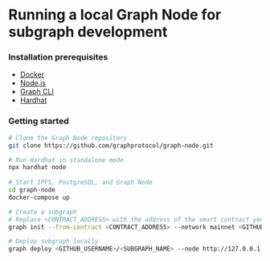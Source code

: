 # Running a local Graph Node for subgraph development

### Installation prerequisites

* [Docker](https://docs.docker.com/get-docker/)
* [Node.js](https://nodejs.org/en/download/package-manager)
* [Graph CLI](https://www.npmjs.com/package/@graphprotocol/graph-cli)
* [Hardhat](https://hardhat.org/hardhat-network/docs/overview#running-stand-alone-in-order-to-support-wallets-and-other-software)

### Getting started

```bash
# Clone the Graph Node repository
git clone https://github.com/graphprotocol/graph-node.git

# Run Hardhat in standalone mode
npx hardhat node
 
# Start IPFS, PostgreSQL, and Graph Node
cd graph-node
docker-compose up

# Create a subgraph
# Replace <CONTRACT_ADDRESS> with the address of the smart contract you want to index, and <GITHUB_USERNAME>/<SUBGRAPH_NAME> with your GitHub username and subgraph name.
graph init --from-contract <CONTRACT_ADDRESS> --network mainnet <GITHUB_USERNAME>/<SUBGRAPH_NAME>

# Deploy subgraph locally
graph deploy <GITHUB_USERNAME>/<SUBGRAPH_NAME> --node http://127.0.0.1:8020 --ipfs http://127.0.0.1:5001
```
